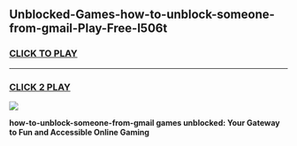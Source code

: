 
## Unblocked-Games-how-to-unblock-someone-from-gmail-Play-Free-l506t
<h3>
<a href="https://premium76.site?title=how-to-unblock-someone-from-gmail&ref=23A">CLICK TO PLAY</a></h3>
<hr>

<h3>
<a href="https://premium76.site?title=how-to-unblock-someone-from-gmail&ref=23A">CLICK 2 PLAY</a>
  
</h3>

<a href="https://premium76.site?title=how-to-unblock-someone-from-gmail&ref=23A"><img src="https://clearcache.store/games.png"></a>


**how-to-unblock-someone-from-gmail games unblocked: Your Gateway to Fun and Accessible Online Gaming**

